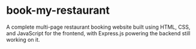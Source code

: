 # book-my-restaurant
A complete multi-page restaurant booking website built using HTML, CSS, and JavaScript for the frontend, with Express.js powering the backend still working on it.
